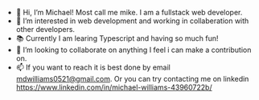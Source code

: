 - 👋 Hi, I’m Michael! Most call me mike. I am a fullstack web developer. 
- 👀 I’m interested in web development and working in collaberation with other developers. 
- 📚 Currently I am learing Typescript and having so much fun!
- 💞️ I’m looking to collaborate on anything I feel i can make a contribution on.
- 📫 If you want to reach it is best done by email mdwilliams0521@gmail.com. Or you can try contacting me on linkedin https://www.linkedin.com/in/michael-williams-43960722b/

<!---
MichaelDWilliams1/MichaelDWilliams1 is a ✨ special ✨ repository because its `README.md` (this file) appears on your GitHub profile.
You can click the Preview link to take a look at your changes.
--->
